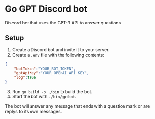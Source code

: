 # Go GPT Discord bot

Discord bot that uses the GPT-3 API to answer questions.

## Setup

1. Create a Discord bot and invite it to your server.
2. Create a `.env` file with the following contents:

```json
{
    "botToken":"YOUR_BOT_TOKEN",
	"gptApiKey":"YOUR_OPENAI_API_KEY",
    "log":true
}
```
3. Run `go build -o ./bin` to build the bot.
4. Start the bot with `./bin/gptbot`.

The bot will answer any message that ends with a question mark or are replys to its own messages.
